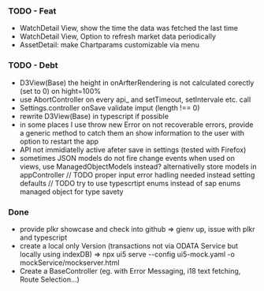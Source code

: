 ### TODO - Feat
+ WatchDetail View, show the time the data was fetched the last time
+ WatchDetail View, Option to refresh market data periodically
+ AssetDetail: make Chartparams customizable via menu

### TODO - Debt
+ D3View(Base) the height in onArfterRendering is not calculated corectly (set to 0) on hight=100%
+ use AbortController on every api_ and setTimeout, setIntervale etc. call
+ Settings.controller onSave validate imput (length !== 0)
+ rewrite D3View(Base) in typescript if possible
+ in some places I use throw new Error on not recoverable errors, provide a generic method to catch them an show information to the user with option to restart the app
+ API not immidiatelly active afeter save in settings (tested with Firefox)
+ sometimes JSON models do not fire change events when used on views, use ManagedObjectModels instead? alternativelly store models in appController
      // TODO proper input error hadling needed instead setting defaults
      // TODO try to use typescrtipt enums instead of sap enums managed object for type savety

### Done
- provide plkr showcase and check into github
    => gienv up, issue with plkr and typescript
- create a local only Version (transactions not via ODATA Service but locally using indexDB)
    => npx ui5 serve --config ui5-mock.yaml -o mockService/mockserver.html
- Create a BaseController (eg. with Error Messaging, i18 text fetching, Route Selection...)
